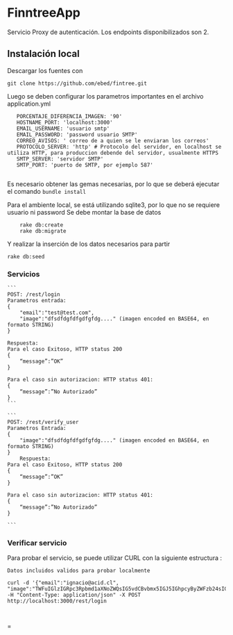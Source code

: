 # FinntreeApp

Servicio Proxy de autenticación. Los endpoints disponibilizados son 2.

## Instalación local
 Descargar los fuentes con 
 ```
 git clone https://github.com/ebed/fintree.git
 ```

 Luego se deben configurar los parametros importantes en el archivo application.yml
 ```
 	PORCENTAJE_DIFERENCIA_IMAGEN: '90'
	HOSTNAME_PORT: 'localhost:3000'
	EMAIL_USERNAME: 'usuario smtp'
	EMAIL_PASSWORD: 'password usuario SMTP'
	CORREO_AVISOS: ' correo de a quien se le enviaran los correos'
	PROTOCOLO_SERVER: 'http' # Protocolo del servidor, en localhost se utiliza HTTP, para produccion debende del servidor, usualmente HTTPS
	SMTP_SERVER: 'servidor SMTP'
	SMTP_PORT: 'puerto de SMTP, por ejemplo 587'
	 
 ```

Es necesario obtener las gemas necesarias, por lo que se deberá ejecutar el comando
	```
	bundle install
	```


Para el ambiente local, se está utilizando sqlite3, por lo que no se requiere usuario ni password
Se debe montar la base de datos 
```
	rake db:create
	rake db:migrate
```

Y realizar la inserción de los datos necesarios para partir 
```
rake db:seed
```

### Servicios
	```
	POST: /rest/login
	Parametros entrada: 
	{
		"email":"test@test.com",
		"image":"dfsdfdgfdfgdfgfdg...." (imagen encoded en BASE64, en formato STRING)
	}

	Respuesta:
	Para el caso Exitoso, HTTP status 200
	{
		“message”:”OK”
	}

	Para el caso sin autorizacion: HTTP status 401:
	{
		“message”:”No Autorizado”
	}
	```

	```
	POST: /rest/verify_user
	Parametros Entrada: 
	{ 
		"image":"dfsdfdgfdfgdfgfdg...." (imagen encoded en BASE64, en formato STRING)
	}
		Respuesta:
	Para el caso Exitoso, HTTP status 200
	{
		“message”:”OK”
	}

	Para el caso sin autorizacion: HTTP status 401:
	{
		“message”:”No Autorizado”
	}

	```

### Verificar servicio
Para probar el servicio, se puede utilizar CURL con la siguiente estructura :
```
Datos incluidos validos para probar localmente

curl -d '{"email":"ignacio@acid.cl", "image":"TWFuIGlzIGRpc3Rpbmd1aXNoZWQsIG5vdCBvbmx5IGJ5IGhpcyByZWFzb24sIGJ1dCBieSB0aGlzIHNpbmd1bGFyIHBhc3Npb24gZnJvbSBvdGhlciBhbmltYWxzLCB3aGljaCBpcyBhIGx1c3Qgb2YgdGhlIG1pbmQsIHRoYXQgYnkgYSBwZXJzZXZlcmFuY2Ugb2YgZGVsaWdodCBpbiB0aGUgY29udGludWVkIGFuZCBpbmRlZmF0aWdhYmxlIGdlbmVyYXRpb24gb2Yga25vd2xlZGdlLCBleGNlZWRzIHRoZSBzaG9ydCB2ZWhlbWVuY2Ugb2YgYW55IGNhcm5hbCBwbGVhc3VyZS4"}' -H "Content-Type: application/json" -X POST http://localhost:3000/rest/login



```

=